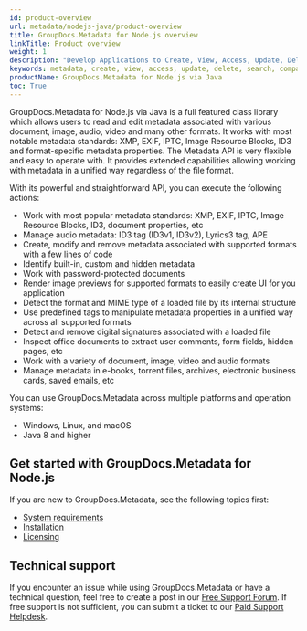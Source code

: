 ```yaml
---
id: product-overview
url: metadata/nodejs-java/product-overview
title: GroupDocs.Metadata for Node.js overview
linkTitle: Product overview
weight: 1
description: "Develop Applications to Create, View, Access, Update, Delete, Search, Compare, Replace & Export Metadata of Popular Documents & Image Formats."
keywords: metadata, create, view, access, update, delete, search, compare, replace, export, extract, PDF, PNG, JPEG
productName: GroupDocs.Metadata for Node.js via Java
toc: True
---
```

GroupDocs.Metadata for Node.js via Java is a full featured class library which allows users to read and edit metadata associated with various document, image, audio, video and many other formats. It works with most notable metadata standards: XMP, EXIF, IPTC, Image Resource Blocks, ID3 and format-specific metadata properties. The Metadata API is very flexible and easy to operate with. It provides extended capabilities allowing working with metadata in a unified way regardless of the file format.

With its powerful and straightforward API, you can execute the following actions:

*   Work with most popular metadata standards: XMP, EXIF, IPTC, Image Resource Blocks, ID3, document properties, etc
*   Manage audio metadata: ID3 tag (ID3v1, ID3v2), Lyrics3 tag, APE
*   Create, modify and remove metadata associated with supported formats with a few lines of code
*   Identify built-in, custom and hidden metadata
*   Work with password-protected documents
*   Render image previews for supported formats to easily create UI for you application
*   Detect the format and MIME type of a loaded file by its internal structure
*   Use predefined tags to manipulate metadata properties in a unified way across all supported formats
*   Detect and remove digital signatures associated with a loaded file
*   Inspect office documents to extract user comments, form fields, hidden pages, etc
*   Work with a variety of document, image, video and audio formats
*   Manage metadata in e-books, torrent files, archives, electronic business cards, saved emails, etc

You can use GroupDocs.Metadata across multiple platforms and operation systems:

* Windows, Linux, and macOS
* Java 8 and higher

## Get started with GroupDocs.Metadata for Node.js

If you are new to GroupDocs.Metadata, see the following topics first:

* [System requirements](/metadata/nodejs-java/system-requirements/)
* [Installation](/metadata/nodejs-java/installation/)
* [Licensing](/metadata/nodejs-java/licensing-and-subscription/)

## Technical support

If you encounter an issue while using GroupDocs.Metadata or have a technical question, feel free to create a post in our [Free Support Forum](https://forum.groupdocs.com/c/metadata/9). If free support is not sufficient, you can submit a ticket to our [Paid Support Helpdesk](https://helpdesk.groupdocs.com/).